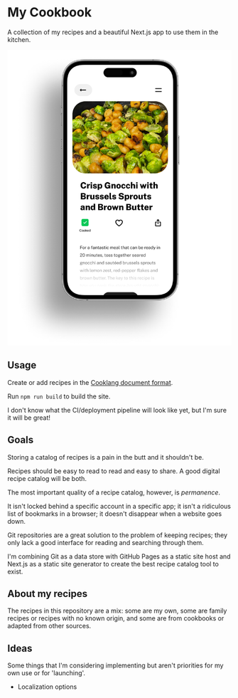 # My Cookbook

A collection of my recipes and a beautiful Next.js app to use them in the kitchen.

![mockup](./mockup.png)

## Usage

Create or add recipes in the [Cooklang document format](https://cooklang.org/).

Run `npm run build` to build the site.

I don't know what the CI/deployment pipeline will look like yet, but I'm sure it will be great!

## Goals

Storing a catalog of recipes is a pain in the butt and it shouldn't be.

Recipes should be easy to read to read and easy to share. A good digital recipe catalog will be both.

The most important quality of a recipe catalog, however, is *permanence*.

It isn't locked behind a specific account in a specific app; it isn't a ridiculous list of bookmarks in a browser; it doesn't disappear when a website goes down.

Git repositories are a great solution to the problem of keeping recipes; they only lack a good interface for reading and searching through them.

I'm combining Git as a data store with GitHub Pages as a static site host and Next.js as a static site generator to create the best recipe catalog tool to exist.

## About my recipes

The recipes in this repository are a mix: some are my own, some are family recipes or recipes with no known origin, and some are from cookbooks or adapted from other sources.

## Ideas

Some things that I'm considering implementing but aren't priorities for my own use or for 'launching'.

- Localization options